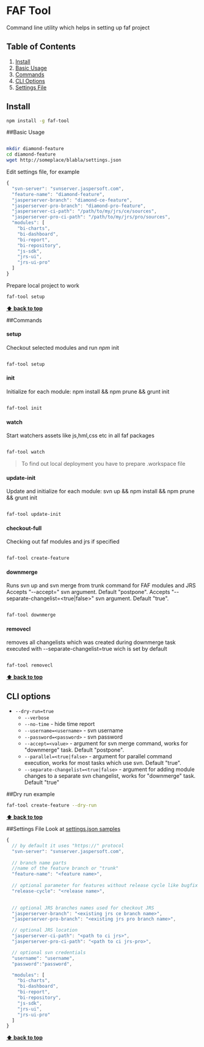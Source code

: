# FAF Tool

Command line utility which helps in setting up faf project

## Table of Contents

  1. [Install](#install)
  1. [Basic Usage](#basic-usage)
  1. [Commands](#commands)
  1. [CLI Options](#cli-options)
  1. [Settings File](#settings-file)

## Install

```bash
npm install -g faf-tool

```

##Basic Usage


```bash

mkdir diamond-feature
cd diamond-feature
wget http://someplace/blabla/settings.json

```

Edit settings file, for example

```javascript
{
  "svn-server": "svnserver.jaspersoft.com",
  "feature-name": "diamond-feature",
  "jasperserver-branch": "diamond-ce-feature",
  "jasperserver-pro-branch": "diamond-pro-feature",
  "jasperserver-ci-path": "/path/to/my/jrs/ce/sources",
  "jasperserver-pro-ci-path": "/path/to/my/jrs/pro/sources",
  "modules": [
    "bi-charts",
    "bi-dashboard",
    "bi-report",
    "bi-repository",
    "js-sdk",
    "jrs-ui",
    "jrs-ui-pro"
  ]
}
```

Prepare local project to work

```bash
faf-tool setup

```

**[⬆ back to top](#table-of-contents)**

##Commands

#### setup

Checkout selected modules and run *npm* init

```bash

faf-tool setup

```

#### init

Initialize for each module: npm install && npm prune && grunt init

```bash

faf-tool init

```

#### watch

Start watchers assets like js,hml,css etc in all faf packages

```bash

faf-tool watch

```
> To find out local deployment you have to prepare .workspace file

#### update-init

Update and initialize for each module: svn up && npm install && npm prune && grunt init

```bash

faf-tool update-init


```

#### checkout-full

Checking out faf modules and jrs if specified

```bash

faf-tool create-feature

```


#### downmerge
Runs svn up and svn merge from trunk command for FAF modules and JRS
Accepts "--accept=<value>" svn argument. Default "postpone".
Accepts "--separate-changelist=<true|false>" svn argument. Default "true".

```bash

faf-tool downmerge

```


#### removecl
removes all changelists which was created during downmerge task
executed with --separate-changelist=true wich is set by default

```bash

faf-tool removecl


```

**[⬆ back to top](#table-of-contents)**

## CLI options

 - `--dry-run=true`
    - `--verbose`
    - `--no-time` - hide time report
    - `--username=<username>` - svn username
    - `--password=<password>` - svn password
    - `--accept=<value>` - argument for svn merge command, works for "downmerge" task. Default "postpone".
    - `--parallel=<true|false>` - argument for parallel command execution, works for most tasks which use svn. Default "true".
    - `--separate-changelist=<true|false>` - argument for adding module changes to a separate svn changelist, works for "downmerge" task. Default "true"

##Dry run example

```bash
faf-tool create-feature --dry-run

```

**[⬆ back to top](#table-of-contents)**

##Settings File
Look at [settings.json samples](https://github.com/Jaspersoft/faf-tool/samples)

```javascript
{
  // by default it uses "https://" protocol
  "svn-server": "svnserver.jaspersoft.com",
  
  // branch name parts
  //name of the feature branch or "trunk"
  "feature-name": "<feature name>", 
  
  // optional parameter for features without release cycle like bugfix
  "release-cycle": "<release name>", 
  

  // optional JRS branches names used for checkout JRS
  "jasperserver-branch": "<existing jrs ce branch name>",
  "jasperserver-pro-branch": "<existing jrs pro branch name>",

  // optional JRS location 
  "jasperserver-ci-path": "<path to ci jrs>",
  "jasperserver-pro-ci-path": "<path to ci jrs-pro>",

  // optional svn credentials
  "username": "username",
  "password":"password",

  "modules": [
    "bi-charts",
    "bi-dashboard",
    "bi-report",
    "bi-repository",
    "js-sdk",
    "jrs-ui",
    "jrs-ui-pro"
  ]
}
```

**[⬆ back to top](#table-of-contents)**
